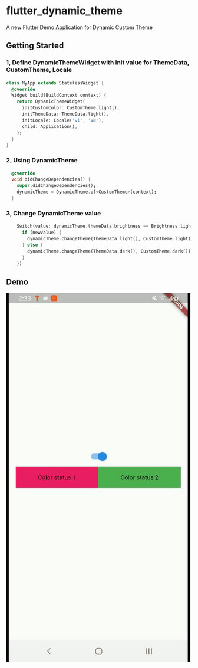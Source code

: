 # flutter_dynamic_theme

A new Flutter Demo Application for Dynamic Custom Theme

## Getting Started
### 1, Define DynamicThemeWidget with init value for ThemeData, CustomTheme, Locale
```dart
class MyApp extends StatelessWidget {
  @override
  Widget build(BuildContext context) {
    return DynamicThemeWidget(
      initCustomColor: CustomTheme.light(),
      initThemeData: ThemeData.light(),
      initLocale: Locale('vi', 'VN'),
      child: Application(),
    );
  }
}
```

### 2, Using DynamicTheme 
```dart
  @override
  void didChangeDependencies() {
    super.didChangeDependencies();
    dynamicTheme = DynamicTheme.of<CustomTheme>(context);
  }
```

### 3, Change DynamicTheme value
```dart
    Switch(value: dynamicTheme.themeData.brightness == Brightness.light, onChanged: (newValue) {
      if (newValue) {
        dynamicTheme.changeTheme(ThemeData.light(), CustomTheme.light());
      } else {
        dynamicTheme.changeTheme(ThemeData.dark(), CustomTheme.dark());
      }
    })
```

## Demo
![Demo Video](./GIF-191115_145316.gif)